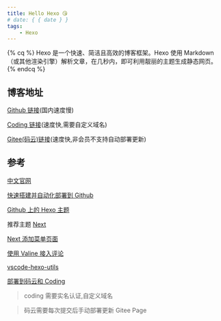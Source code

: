 ```yaml
---
title: Hello Hexo 😘
# date: { { date } }
tags:
    - Hexo
---
```


{% cq %}
Hexo 是一个快速、简洁且高效的博客框架。Hexo 使用 Markdown（或其他渲染引擎）解析文章，在几秒内，即可利用靓丽的主题生成静态网页。
{% endcq %}

<!-- more -->

## 博客地址

[Github 链接](https://nxir.github.io/)(国内速度慢)

[Coding 链接](https://coding-pages-bucket-3473968-7947127-539-310661-1303164992.cos-website.ap-hongkong.myqcloud.com)(速度快,需要自定义域名)

[Gitee(码云)链接](https://nxir.gitee.io)(速度快,非会员不支持自动部署更新)

## 参考

[中文官网](https://hexo.io/zh-cn/)

[快速搭建并自动化部署到 Github](https://www.bilibili.com/video/BV1dt4y1Q7UE)

[Github 上的 Hexo 主题](https://github.com/search?o=desc&p=1&q=hexo-theme&s=stars&type=Repositories)

推荐主题 [Next](https://theme-next.js.org/)

[Next 添加菜单页面](https://www.jianshu.com/p/3fe88ef479dd)

[使用 Valine 接入评论](https://valine.js.org/)

[vscode-hexo-utils](https://github.com/cwxyz007/vscode-hexo-utils)

[部署到码云和 Coding](https://juejin.im/post/6844904144013099022)

> coding 需要实名认证,自定义域名

> 码云需要每次提交后手动部署更新 Gitee Page
